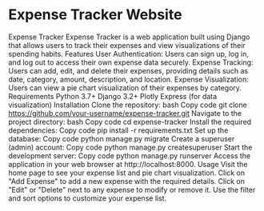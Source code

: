# Expense Tracker Website
 Expense Tracker Expense Tracker is a web application built using Django that allows users to track their expenses and view visualizations of their spending habits.  Features User Authentication: Users can sign up, log in, and log out to access their own expense data securely.  Expense Tracking: Users can add, edit, and delete their expenses, providing details such as date, category, amount, description, and location.  Expense Visualization: Users can view a pie chart visualization of their expenses by category.  Requirements Python 3.7+ Django 3.2+ Plotly Express (for data visualization) Installation Clone the repository: bash Copy code git clone https://github.com/your-username/expense-tracker.git Navigate to the project directory: bash Copy code cd expense-tracker Install the required dependencies: Copy code pip install -r requirements.txt Set up the database: Copy code python manage.py migrate Create a superuser (admin) account: Copy code python manage.py createsuperuser Start the development server: Copy code python manage.py runserver Access the application in your web browser at http://localhost:8000. Usage Visit the home page to see your expense list and pie chart visualization.  Click on "Add Expense" to add a new expense with the required details.  Click on "Edit" or "Delete" next to any expense to modify or remove it.  Use the filter and sort options to customize your expense list.
